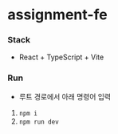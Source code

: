 # assignment-fe
### Stack
- React + TypeScript + Vite

### 
### Run
- 루트 경로에서 아래 명령어 입력

1. `npm i`
2. `npm run dev`


